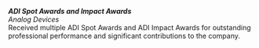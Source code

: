 ***ADI Spot Awards and Impact Awards***<br>
*Analog Devices*<br>
Received multiple ADI Spot Awards and ADI Impact Awards for outstanding professional performance and significant contributions to the company.<br>
